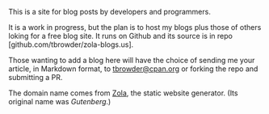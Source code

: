 This is a site for blog posts by
developers and programmers.

It is a work in progress, but the plan is to host 
my blogs plus those of others loking for a free
blog site. It runs on Github and its source
is in repo [github.com/tbrowder/zola-blogs.us].

Those wanting to add a blog here will have the
choice of sending me your article, in Markdown 
format, to [tbrowder@cpan.org](mailto:tbrowder@cpan.org) or 
forking the repo and submitting
a PR.

The domain name comes from [Zola](https://getzola.org), the static
website generator. (Its original name was
*Gutenberg*.)
